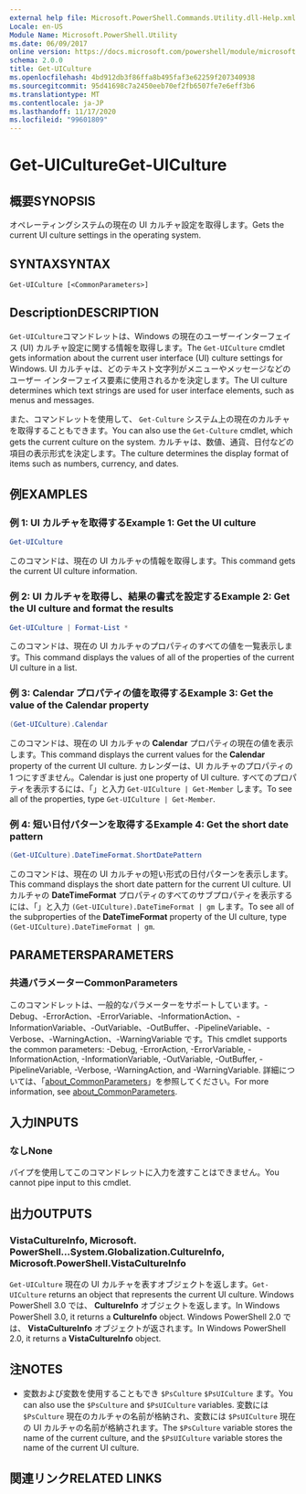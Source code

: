 ```yaml
---
external help file: Microsoft.PowerShell.Commands.Utility.dll-Help.xml
Locale: en-US
Module Name: Microsoft.PowerShell.Utility
ms.date: 06/09/2017
online version: https://docs.microsoft.com/powershell/module/microsoft.powershell.utility/get-uiculture?view=powershell-7.2&WT.mc_id=ps-gethelp
schema: 2.0.0
title: Get-UICulture
ms.openlocfilehash: 4bd912db3f86ffa8b495faf3e62259f207340938
ms.sourcegitcommit: 95d41698c7a2450eeb70ef2fb6507fe7e6eff3b6
ms.translationtype: MT
ms.contentlocale: ja-JP
ms.lasthandoff: 11/17/2020
ms.locfileid: "99601809"
---
```

# <span data-ttu-id="88142-102">Get-UICulture</span><span class="sxs-lookup"><span data-stu-id="88142-102">Get-UICulture</span></span>

## <span data-ttu-id="88142-103">概要</span><span class="sxs-lookup"><span data-stu-id="88142-103">SYNOPSIS</span></span>
<span data-ttu-id="88142-104">オペレーティングシステムの現在の UI カルチャ設定を取得します。</span><span class="sxs-lookup"><span data-stu-id="88142-104">Gets the current UI culture settings in the operating system.</span></span>

## <span data-ttu-id="88142-105">SYNTAX</span><span class="sxs-lookup"><span data-stu-id="88142-105">SYNTAX</span></span>

```
Get-UICulture [<CommonParameters>]
```

## <span data-ttu-id="88142-106">Description</span><span class="sxs-lookup"><span data-stu-id="88142-106">DESCRIPTION</span></span>

<span data-ttu-id="88142-107">`Get-UICulture`コマンドレットは、Windows の現在のユーザーインターフェイス (UI) カルチャ設定に関する情報を取得します。</span><span class="sxs-lookup"><span data-stu-id="88142-107">The `Get-UICulture` cmdlet gets information about the current user interface (UI) culture settings for Windows.</span></span>
<span data-ttu-id="88142-108">UI カルチャは、どのテキスト文字列がメニューやメッセージなどのユーザー インターフェイス要素に使用されるかを決定します。</span><span class="sxs-lookup"><span data-stu-id="88142-108">The UI culture determines which text strings are used for user interface elements, such as menus and messages.</span></span>

<span data-ttu-id="88142-109">また、コマンドレットを使用して、 `Get-Culture` システム上の現在のカルチャを取得することもできます。</span><span class="sxs-lookup"><span data-stu-id="88142-109">You can also use the `Get-Culture` cmdlet, which gets the current culture on the system.</span></span>
<span data-ttu-id="88142-110">カルチャは、数値、通貨、日付などの項目の表示形式を決定します。</span><span class="sxs-lookup"><span data-stu-id="88142-110">The culture determines the display format of items such as numbers, currency, and dates.</span></span>

## <span data-ttu-id="88142-111">例</span><span class="sxs-lookup"><span data-stu-id="88142-111">EXAMPLES</span></span>

### <span data-ttu-id="88142-112">例 1: UI カルチャを取得する</span><span class="sxs-lookup"><span data-stu-id="88142-112">Example 1: Get the UI culture</span></span>

```powershell
Get-UICulture
```

<span data-ttu-id="88142-113">このコマンドは、現在の UI カルチャの情報を取得します。</span><span class="sxs-lookup"><span data-stu-id="88142-113">This command gets the current UI culture information.</span></span>

### <span data-ttu-id="88142-114">例 2: UI カルチャを取得し、結果の書式を設定する</span><span class="sxs-lookup"><span data-stu-id="88142-114">Example 2: Get the UI culture and format the results</span></span>

```powershell
Get-UICulture | Format-List *
```

<span data-ttu-id="88142-115">このコマンドは、現在の UI カルチャのプロパティのすべての値を一覧表示します。</span><span class="sxs-lookup"><span data-stu-id="88142-115">This command displays the values of all of the properties of the current UI culture in a list.</span></span>

### <span data-ttu-id="88142-116">例 3: Calendar プロパティの値を取得する</span><span class="sxs-lookup"><span data-stu-id="88142-116">Example 3: Get the value of the Calendar property</span></span>

```powershell
(Get-UICulture).Calendar
```

<span data-ttu-id="88142-117">このコマンドは、現在の UI カルチャの **Calendar** プロパティの現在の値を表示します。</span><span class="sxs-lookup"><span data-stu-id="88142-117">This command displays the current values for the **Calendar** property of the current UI culture.</span></span>
<span data-ttu-id="88142-118">カレンダーは、UI カルチャのプロパティの 1 つにすぎません。</span><span class="sxs-lookup"><span data-stu-id="88142-118">Calendar is just one property of UI culture.</span></span>
<span data-ttu-id="88142-119">すべてのプロパティを表示するには、「」と入力 `Get-UICulture | Get-Member` します。</span><span class="sxs-lookup"><span data-stu-id="88142-119">To see all of the properties, type `Get-UICulture | Get-Member`.</span></span>

### <span data-ttu-id="88142-120">例 4: 短い日付パターンを取得する</span><span class="sxs-lookup"><span data-stu-id="88142-120">Example 4: Get the short date pattern</span></span>

```powershell
(Get-UICulture).DateTimeFormat.ShortDatePattern
```

<span data-ttu-id="88142-121">このコマンドは、現在の UI カルチャの短い形式の日付パターンを表示します。</span><span class="sxs-lookup"><span data-stu-id="88142-121">This command displays the short date pattern for the current UI culture.</span></span>
<span data-ttu-id="88142-122">UI カルチャの **DateTimeFormat** プロパティのすべてのサブプロパティを表示するには、「」と入力 `(Get-UICulture).DateTimeFormat | gm` します。</span><span class="sxs-lookup"><span data-stu-id="88142-122">To see all of the subproperties of the **DateTimeFormat** property of the UI culture, type `(Get-UICulture).DateTimeFormat | gm`.</span></span>

## <span data-ttu-id="88142-123">PARAMETERS</span><span class="sxs-lookup"><span data-stu-id="88142-123">PARAMETERS</span></span>

### <span data-ttu-id="88142-124">共通パラメーター</span><span class="sxs-lookup"><span data-stu-id="88142-124">CommonParameters</span></span>

<span data-ttu-id="88142-125">このコマンドレットは、一般的なパラメーターをサポートしています。-Debug、-ErrorAction、-ErrorVariable、-InformationAction、-InformationVariable、-OutVariable、-OutBuffer、-PipelineVariable、-Verbose、-WarningAction、-WarningVariable です。</span><span class="sxs-lookup"><span data-stu-id="88142-125">This cmdlet supports the common parameters: -Debug, -ErrorAction, -ErrorVariable, -InformationAction, -InformationVariable, -OutVariable, -OutBuffer, -PipelineVariable, -Verbose, -WarningAction, and -WarningVariable.</span></span> <span data-ttu-id="88142-126">詳細については、「[about_CommonParameters](../Microsoft.PowerShell.Core/About/about_CommonParameters.md)」を参照してください。</span><span class="sxs-lookup"><span data-stu-id="88142-126">For more information, see [about_CommonParameters](../Microsoft.PowerShell.Core/About/about_CommonParameters.md).</span></span>

## <span data-ttu-id="88142-127">入力</span><span class="sxs-lookup"><span data-stu-id="88142-127">INPUTS</span></span>

### <span data-ttu-id="88142-128">なし</span><span class="sxs-lookup"><span data-stu-id="88142-128">None</span></span>

<span data-ttu-id="88142-129">パイプを使用してこのコマンドレットに入力を渡すことはできません。</span><span class="sxs-lookup"><span data-stu-id="88142-129">You cannot pipe input to this cmdlet.</span></span>

## <span data-ttu-id="88142-130">出力</span><span class="sxs-lookup"><span data-stu-id="88142-130">OUTPUTS</span></span>

### <span data-ttu-id="88142-131">VistaCultureInfo, Microsoft. PowerShell...</span><span class="sxs-lookup"><span data-stu-id="88142-131">System.Globalization.CultureInfo, Microsoft.PowerShell.VistaCultureInfo</span></span>

<span data-ttu-id="88142-132">`Get-UICulture` 現在の UI カルチャを表すオブジェクトを返します。</span><span class="sxs-lookup"><span data-stu-id="88142-132">`Get-UICulture` returns an object that represents the current UI culture.</span></span>
<span data-ttu-id="88142-133">Windows PowerShell 3.0 では、 **CultureInfo** オブジェクトを返します。</span><span class="sxs-lookup"><span data-stu-id="88142-133">In Windows PowerShell 3.0, it returns a **CultureInfo** object.</span></span>
<span data-ttu-id="88142-134">Windows PowerShell 2.0 では、 **VistaCultureInfo** オブジェクトが返されます。</span><span class="sxs-lookup"><span data-stu-id="88142-134">In Windows PowerShell 2.0, it returns a **VistaCultureInfo** object.</span></span>

## <span data-ttu-id="88142-135">注</span><span class="sxs-lookup"><span data-stu-id="88142-135">NOTES</span></span>

- <span data-ttu-id="88142-136">変数および変数を使用することもでき `$PsCulture` `$PsUICulture` ます。</span><span class="sxs-lookup"><span data-stu-id="88142-136">You can also use the `$PsCulture` and `$PsUICulture` variables.</span></span> <span data-ttu-id="88142-137">変数には `$PsCulture` 現在のカルチャの名前が格納され、変数には `$PsUICulture` 現在の UI カルチャの名前が格納されます。</span><span class="sxs-lookup"><span data-stu-id="88142-137">The `$PsCulture` variable stores the name of the current culture, and the `$PsUICulture` variable stores the name of the current UI culture.</span></span>

## <span data-ttu-id="88142-138">関連リンク</span><span class="sxs-lookup"><span data-stu-id="88142-138">RELATED LINKS</span></span>

